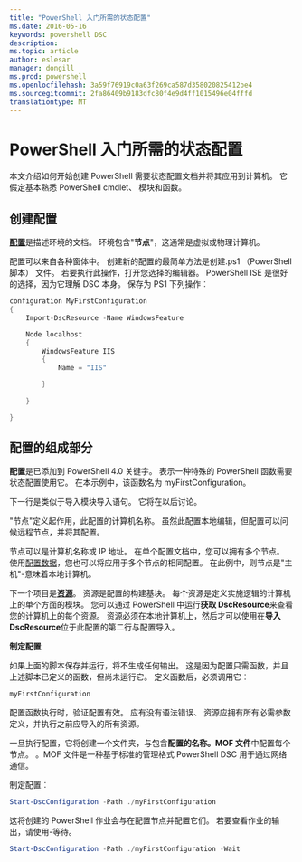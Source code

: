 ```yaml
---
title: "PowerShell 入门所需的状态配置"
ms.date: 2016-05-16
keywords: powershell DSC
description: 
ms.topic: article
author: eslesar
manager: dongill
ms.prod: powershell
ms.openlocfilehash: 3a59f76919c0a63f269ca587d358020825412be4
ms.sourcegitcommit: 2fa86409b9183dfc80f4e9d4ff1015496e04fffd
translationtype: MT
---
```

# PowerShell 入门所需的状态配置 #

本文介绍如何开始创建 PowerShell 需要状态配置文档并将其应用到计算机。 它假定基本熟悉 PowerShell cmdlet、 模块和函数。 


## 创建配置 ##

[**配置**](https://msdn.microsoft.com/en-us/powershell/dsc/configurations)是描述环境的文档。 环境包含"**节点**"，这通常是虚拟或物理计算机。 

配置可以来自各种窗体中。 创建新的配置的最简单方法是创建.ps1 （PowerShell 脚本） 文件。 若要执行此操作，打开您选择的编辑器。 PowerShell ISE 是很好的选择，因为它理解 DSC 本身。 保存为 PS1 下列操作︰

```powershell
configuration MyFirstConfiguration
{
    Import-DscResource -Name WindowsFeature

    Node localhost
    {
        WindowsFeature IIS
        {
            Name = "IIS"

        }
        
    }

}
```
## 配置的组成部分 ##
**配置**是已添加到 PowerShell 4.0 关键字。 表示一种特殊的 PowerShell 函数需要状态配置使用它。 在本示例中，该函数名为 myFirstConfiguration。 

下一行是类似于导入模块导入语句。 它将在以后讨论。

"节点"定义起作用，此配置的计算机名称。 虽然此配置本地编辑，但配置可以问候远程节点，并将其配置。 

节点可以是计算机名称或 IP 地址。 在单个配置文档中，您可以拥有多个节点。 使用[配置数据](https://msdn.microsoft.com/en-us/powershell/dsc/configdata)，您也可以将应用于多个节点的相同配置。 在此例中，则节点是"主机"-意味着本地计算机。 

下一个项目是[**资源**](https://msdn.microsoft.com/en-us/powershell/dsc/resources)。 资源是配置的构建基块。 每个资源是定义实施逻辑的计算机上的单个方面的模块。 您可以通过 PowerShell 中运行**获取 DscResource**来查看您的计算机上的每个资源。 资源必须在本地计算机上，然后才可以使用在**导入 DscResource**位于此配置的第二行与配置导入。 

**制定配置**

如果上面的脚本保存并运行，将不生成任何输出。 这是因为配置只需函数，并且上述脚本已定义的函数，但尚未运行它。 定义函数后，必须调用它︰
```powershell
myFirstConfiguration
```

配置函数执行时，验证配置有效。 应有没有语法错误、 资源应拥有所有必需参数定义，并执行之前应导入的所有资源。

一旦执行配置，它将创建一个文件夹，与包含**配置的名称。MOF 文件**中配置每个节点。 。MOF 文件是一种基于标准的管理格式 PowerShell DSC 用于通过网络通信。

制定配置︰
```powershell
Start-DscConfiguration -Path ./myFirstConfiguration
```
这将创建的 PowerShell 作业会与在配置节点并配置它们。 若要查看作业的输出，请使用-等待。 
```powershell
Start-DscConfiguration -Path ./myFirstConfiguration -Wait
```

